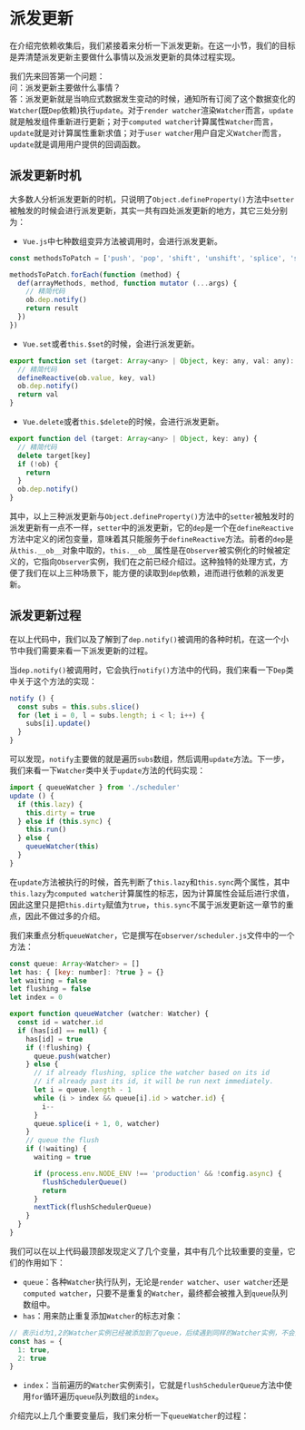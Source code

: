 # 派发更新
在介绍完依赖收集后，我们紧接着来分析一下派发更新。在这一小节，我们的目标是弄清楚派发更新主要做什么事情以及派发更新的具体过程实现。

我们先来回答第一个问题：<br/>
问：派发更新主要做什么事情？<br/>
答：派发更新就是当响应式数据发生变动的时候，通知所有订阅了这个数据变化的`Watcher`(既`Dep`依赖)执行`update`。对于`render watcher`渲染`Watcher`而言，`update`就是触发组件重新进行更新；对于`computed watcher`计算属性`Watcher`而言，`update`就是对计算属性重新求值；对于`user watcher`用户自定义`Watcher`而言，`update`就是调用用户提供的回调函数。

## 派发更新时机
大多数人分析派发更新的时机，只说明了`Object.defineProperty()`方法中`setter`被触发的时候会进行派发更新，其实一共有四处派发更新的地方，其它三处分别为：

* `Vue.js`中七种数组变异方法被调用时，会进行派发更新。
```js
const methodsToPatch = ['push', 'pop', 'shift', 'unshift', 'splice', 'sort', 'reverse']

methodsToPatch.forEach(function (method) {
  def(arrayMethods, method, function mutator (...args) {
    // 精简代码
    ob.dep.notify()
    return result
  })
})
```

* `Vue.set`或者`this.$set`的时候，会进行派发更新。
```js
export function set (target: Array<any> | Object, key: any, val: any): any {
  // 精简代码
  defineReactive(ob.value, key, val)
  ob.dep.notify()
  return val
}
```

* `Vue.delete`或者`this.$delete`的时候，会进行派发更新。
```js
export function del (target: Array<any> | Object, key: any) {
  // 精简代码
  delete target[key]
  if (!ob) {
    return
  }
  ob.dep.notify()
}
```

其中，以上三种派发更新与`Object.defineProperty()`方法中的`setter`被触发时的派发更新有一点不一样，`setter`中的派发更新，它的`dep`是一个在`defineReactive`方法中定义的闭包变量，意味着其只能服务于`defineReactive`方法。前者的`dep`是从`this.__ob__`对象中取的，`this.__ob__`属性是在`Observer`被实例化的时候被定义的，它指向`Observer`实例，我们在之前已经介绍过。这种独特的处理方式，方便了我们在以上三种场景下，能方便的读取到`dep`依赖，进而进行依赖的派发更新。

## 派发更新过程
在以上代码中，我们以及了解到了`dep.notify()`被调用的各种时机，在这一个小节中我们需要来看一下派发更新的过程。

当`dep.notify()`被调用时，它会执行`notify()`方法中的代码，我们来看一下`Dep`类中关于这个方法的实现：
```js
notify () {
  const subs = this.subs.slice()
  for (let i = 0, l = subs.length; i < l; i++) {
    subs[i].update()
  }
}
```
可以发现，`notify`主要做的就是遍历`subs`数组，然后调用`update`方法。下一步，我们来看一下`Watcher`类中关于`update`方法的代码实现：
```js
import { queueWatcher } from './scheduler'
update () {
  if (this.lazy) {
    this.dirty = true
  } else if (this.sync) {
    this.run()
  } else {
    queueWatcher(this)
  }
}
```
在`update`方法被执行的时候，首先判断了`this.lazy`和`this.sync`两个属性，其中`this.lazy`为`computed watcher`计算属性的标志，因为计算属性会延后进行求值，因此这里只是把`this.dirty`赋值为`true`，`this.sync`不属于派发更新这一章节的重点，因此不做过多的介绍。

我们来重点分析`queueWatcher`，它是撰写在`observer/scheduler.js`文件中的一个方法：
```js
const queue: Array<Watcher> = []
let has: { [key: number]: ?true } = {}
let waiting = false
let flushing = false
let index = 0

export function queueWatcher (watcher: Watcher) {
  const id = watcher.id
  if (has[id] == null) {
    has[id] = true
    if (!flushing) {
      queue.push(watcher)
    } else {
      // if already flushing, splice the watcher based on its id
      // if already past its id, it will be run next immediately.
      let i = queue.length - 1
      while (i > index && queue[i].id > watcher.id) {
        i--
      }
      queue.splice(i + 1, 0, watcher)
    }
    // queue the flush
    if (!waiting) {
      waiting = true

      if (process.env.NODE_ENV !== 'production' && !config.async) {
        flushSchedulerQueue()
        return
      }
      nextTick(flushSchedulerQueue)
    }
  }
}
```
我们可以在以上代码最顶部发现定义了几个变量，其中有几个比较重要的变量，它们的作用如下：
* `queue`：各种`Watcher`执行队列，无论是`render watcher`、`user watcher`还是`computed watcher`，只要不是重复的`Watcher`，最终都会被推入到`queue`队列数组中。
* `has`：用来防止重复添加`Watcher`的标志对象：
```js
// 表示id为1,2的Watcher实例已经被添加到了queue，后续遇到同样的Watcher实例，不会重复添加到队列中
const has = {
  1: true,
  2: true
}
```
* `index`：当前遍历的`Watcher`实例索引，它就是`flushSchedulerQueue`方法中使用`for`循环遍历`queue`队列数组的`index`。

介绍完以上几个重要变量后，我们来分析一下`queueWatcher`的过程：